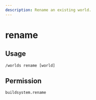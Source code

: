 ```yaml
---
description: Rename an existing world.
---
```


# rename

## Usage

```
/worlds rename [world]
```

## Permission

```
buildsystem.rename
```
